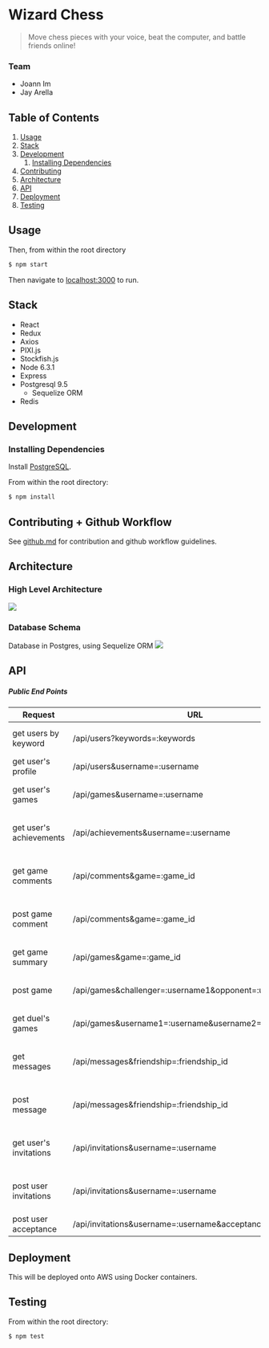 # Wizard Chess
> Move chess pieces with your voice, beat the computer, and battle friends online!

### Team
- Joann Im
- Jay Arella

## Table of Contents
1. [Usage](#usage)
1. [Stack](#stack)
1. [Development](#development)
    1. [Installing Dependencies](#installing-dependencies)
1. [Contributing](#contributing)
1. [Architecture](#architecture)
1. [API](#api)
1. [Deployment](#deployment)
1. [Testing](#testing)

## Usage

Then, from within the root directory
```sh
$ npm start
```

Then navigate to [localhost:3000](https://localhost:3000/) to run.

## Stack
- React
- Redux
- Axios
- PIXI.js
- Stockfish.js
- Node 6.3.1
- Express
- Postgresql 9.5
  - Sequelize ORM
- Redis

## Development
### Installing Dependencies

Install [PostgreSQL](https://www.postgresql.org/download/).

From within the root directory:
```sh
$ npm install
```

## Contributing + Github Workflow
See [github.md](github.md) for contribution and github workflow guidelines.

## Architecture
### High Level Architecture
![](http://i.imgur.com/NeSWqNH.png)
### Database Schema
Database in Postgres, using Sequelize ORM
![](http://i.imgur.com/b1Es6fO.png)
## API
##### Public End Points
|Request|URL|Response|Privacy|
|---|---|---|---|
|get users by keyword|/api/users?keywords=:keywords|list of relevant users|public|
|get user's profile|/api/users&username=:username|user profile|public|
|get user's games|/api/games&username=:username|list of games a specific user played|public|
|get user's achievements|/api/achievements&username=:username|list of a specific user's achievements|public|
|get game comments|/api/comments&game=:game_id|list of a specific game's comments|public|
|post game comment|/api/comments&game=:game_id|posted comment for a specific game|public|
|get game summary|/api/games&game=:game_id|summary of a specific game|public|
|post game|/api/games&challenger=:username1&opponent=:username2|saves a game, returns game id|public|
|get duel's games|/api/games&username1=:username&username2=:username|list of games a specific user played|public|
|get messages|/api/messages&friendship=:friendship_id|list of messages between two friends|private|
|post message|/api/messages&friendship=:friendship_id|posted message between two friends |private|
|get user's invitations|/api/invitations&username=:username|list of a specific user's invitations|public|
|post user invitations|/api/invitations&username=:username|send an invitation, returns invitation id|public|
|post user acceptance|/api/invitations&username=:username&acceptance=:acceptance|accept/deny invitation|public|

## Deployment
This will be deployed onto AWS using Docker containers.

## Testing
From within the root directory:
```sh
$ npm test
```
